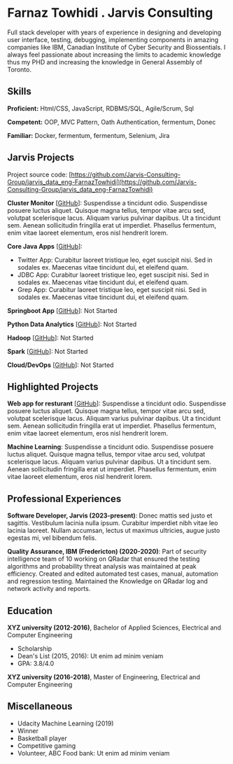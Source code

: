 # Farnaz Towhidi . Jarvis Consulting

Full stack developer with years of experience in designing and developing user interface, testing, debugging, implementing components in amazing companies like IBM, Canadian Institute of Cyber Security and Biossentials. I always feel passionate about increasing the limits to academic knowledge thus my PHD and increasing the knowledge in General Assembly of Toronto.

## Skills

**Proficient:** Html/CSS, JavaScript, RDBMS/SQL, Agile/Scrum, Sql

**Competent:** OOP, MVC Pattern, Oath Authentication, fermentum, Donec

**Familiar:** Docker, fermentum, fermentum, Selenium, Jira

## Jarvis Projects

Project source code: [https://github.com/Jarvis-Consulting-Group/jarvis_data_eng-FarnazTowhidi](https://github.com/Jarvis-Consulting-Group/jarvis_data_eng-FarnazTowhidi)


**Cluster Monitor** [[GitHub](https://github.com/Jarvis-Consulting-Group/jarvis_data_eng-FarnazTowhidi/tree/master/linux_sql)]: Suspendisse a tincidunt odio. Suspendisse posuere luctus aliquet. Quisque magna tellus, tempor vitae arcu sed, volutpat scelerisque lacus. Aliquam varius pulvinar dapibus. Ut a tincidunt sem. Aenean sollicitudin fringilla erat ut imperdiet. Phasellus fermentum, enim vitae laoreet elementum, eros nisl hendrerit lorem.

**Core Java Apps** [[GitHub](https://github.com/Jarvis-Consulting-Group/jarvis_data_eng-FarnazTowhidi/tree/master/core_java)]:
      
  - Twitter App: Curabitur laoreet tristique leo, eget suscipit nisi. Sed in sodales ex. Maecenas vitae tincidunt dui, et eleifend quam.
  - JDBC App: Curabitur laoreet tristique leo, eget suscipit nisi. Sed in sodales ex. Maecenas vitae tincidunt dui, et eleifend quam.
  - Grep App: Curabitur laoreet tristique leo, eget suscipit nisi. Sed in sodales ex. Maecenas vitae tincidunt dui, et eleifend quam.

**Springboot App** [[GitHub](https://github.com/Jarvis-Consulting-Group/jarvis_data_eng-FarnazTowhidi/tree/master/springboot)]: Not Started

**Python Data Analytics** [[GitHub](https://github.com/Jarvis-Consulting-Group/jarvis_data_eng-FarnazTowhidi/tree/master/python_data_anlytics)]: Not Started

**Hadoop** [[GitHub](https://github.com/Jarvis-Consulting-Group/jarvis_data_eng-FarnazTowhidi/tree/master/hadoop)]: Not Started

**Spark** [[GitHub](https://github.com/Jarvis-Consulting-Group/jarvis_data_eng-FarnazTowhidi/tree/master/spark)]: Not Started

**Cloud/DevOps** [[GitHub](https://github.com/Jarvis-Consulting-Group/jarvis_data_eng-FarnazTowhidi/tree/master/cloud_devops)]: Not Started


## Highlighted Projects
**Web app for resturant** [[GitHub](https://github.com/jarviscanada/jarvis_profile_builder)]: Suspendisse a tincidunt odio. Suspendisse posuere luctus aliquet. Quisque magna tellus, tempor vitae arcu sed, volutpat scelerisque lacus. Aliquam varius pulvinar dapibus. Ut a tincidunt sem. Aenean sollicitudin fringilla erat ut imperdiet. Phasellus fermentum, enim vitae laoreet elementum, eros nisl hendrerit lorem.

**Machine Learning**: Suspendisse a tincidunt odio. Suspendisse posuere luctus aliquet. Quisque magna tellus, tempor vitae arcu sed, volutpat scelerisque lacus. Aliquam varius pulvinar dapibus. Ut a tincidunt sem. Aenean sollicitudin fringilla erat ut imperdiet. Phasellus fermentum, enim vitae laoreet elementum, eros nisl hendrerit lorem.


## Professional Experiences

**Software Developer, Jarvis (2023-present)**: Donec mattis sed justo et sagittis. Vestibulum lacinia nulla ipsum. Curabitur imperdiet nibh vitae leo lacinia laoreet. Nullam accumsan, lectus ut maximus ultricies, augue justo egestas mi, vel bibendum felis.

**Quality Assurance, IBM (Fredericton) (2020-2020)**: Part of security intelligence team of 10 working on QRadar that ensured the testing algorithms and probability threat analysis was maintained at peak efficiency. Created and edited automated test cases, manual, automation and regression testing. Maintained the Knowledge on QRadar log and network activity and reports.


## Education
**XYZ university (2012-2016)**, Bachelor of Applied Sciences, Electrical and Computer Engineering
- Scholarship
- Dean's List (2015, 2016): Ut enim ad minim veniam
- GPA: 3.8/4.0

**XYZ university (2016-2018)**, Master of Engineering, Electrical and Computer Engineering


## Miscellaneous
- Udacity Machine Learning (2019)
- Winner
- Basketball player
- Competitive gaming
- Volunteer, ABC Food bank: Ut enim ad minim veniam